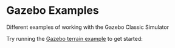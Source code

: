 # Gazebo Examples

Different examples of working with the Gazebo Classic Simulator

Try running the [Gazebo terrain example](terrain_example/README.md) to get started: